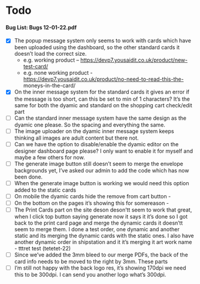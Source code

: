 # Todo

#### Bug List: Bugs 12-01-22.pdf

- [x] The popup message system only seems to work with cards which have been uploaded using the dashboard, so the other
  standard cards it doesn’t load the correct size.
    - e.g. working product – https://devp7.yousaidit.co.uk/product/new-test-card/
    - e.g. none working product - https://devp7.yousaidit.co.uk/product/no-need-to-read-this-the-
      moneys-in-the-card/
- [x] On the inner message system for the standard cards it gives an error if the message is too
  short, can this be set to min of 1 characters? It’s the same for both the dyamic and standard
  on the shopping cart check/edit part
- [ ] Can the standard inner message system have the same design as the dyamic one please. So
  the spacing and everything the same.
- [ ] The image uploader on the dyamic inner message system keeps thinking all images are adult
  content but there not.
- [ ] Can we have the option to disable/enable the dyamic editor on the designer dashboard page
  please? I only want to enable it for myself and maybe a few others for now.
- [ ] The generate image button still doesn’t seem to merge the envelope backgrounds yet, I’ve
  asked our admin to add the code which has now been done.
- [ ] When the generate image button is working we would need this option added to the static
  cards
- [ ] On mobile the dyamic cards hide the remove from cart button -
- [ ] On the bottom on the pages it’s showing this for somereason -
- [ ] The Print Cards part on the site deson   deson’tt seem to work that great, when I click top button
  saying generate now it says it   it’s done so I got back to the print card page and merge the
  dynamic cards it doesn’tt seem to merge them.
  I done a test order, one dynamic and another static and its merging the dynamic cards with
  the static ones.
  I also have another dynamic order in shipstation and it   it’s merging it art work name - tttret   test (tetetet-22)
- [ ] Since we’ve added the 3mm bleed to our merge PDFs, the back of the card info needs to be
  moved to the right by 3mm. These parts
- [ ] I’m still not happy with the back logo res, it’s showing 170dpi we need this to be 300dpi. I
  can send you another logo what’s 300dpi.
